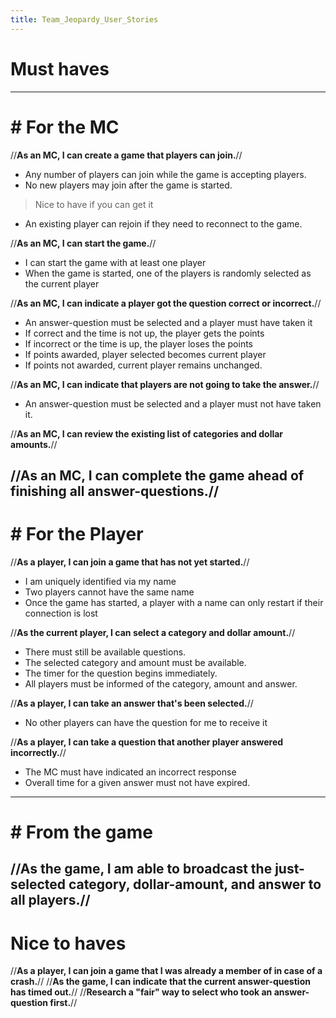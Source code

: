 ```yaml
---
title: Team_Jeopardy_User_Stories
---
```

# Must haves
----
# # For the MC 
//**As an MC, I can create a game that players can join.**//
* Any number of players can join while the game is accepting players.
* No new players may join after the game is started.
> Nice to have if you can get it
* An existing player can rejoin if they need to reconnect to the game.

//**As an MC, I can start the game.**//
* I can start the game with at least one player
* When the game is started, one of the players is randomly selected as the current player

//**As an MC, I can indicate a player got the question correct or incorrect.**//
* An answer-question must be selected and a player must have taken it
* If correct and the time is not up, the player gets the points
* If incorrect or the time is up, the player loses the points
* If points awarded, player selected becomes current player
* If points not awarded, current player remains unchanged.

//**As an MC, I can indicate that players are not going to take the answer.**//
* An answer-question must be selected and a player must not have taken it.

//**As an MC, I can review the existing list of categories and dollar amounts.**//

//**As an MC, I can complete the game ahead of finishing all answer-questions.**//
----
# # For the Player 
//**As a player, I can join a game that has not yet started.**//
* I am uniquely identified via my name
* Two players cannot have the same name
* Once the game has started, a player with a name can only restart if their connection is lost

//**As the current player, I can select a category and dollar amount.**//
* There must still be available questions.
* The selected category and amount must be available.
* The timer for the question begins immediately.
* All players must be informed of the category, amount and answer.

//**As a player, I can take an answer that's been selected.**//
* No other players can have the question for me to receive it

//**As a player, I can take a question that another player answered incorrectly.**//
* The MC must have indicated an incorrect response
* Overall time for a given answer must not have expired.
----
# # From the game 
//**As the game, I am able to broadcast the just-selected category, dollar-amount, and answer to all players.**//
----
# Nice to haves
//**As a player, I can join a game that I was already a member of in case of a crash.**//
//**As the game, I can indicate that the current answer-question has timed out.**//
//**Research a "fair" way to select who took an answer-question first.**//

